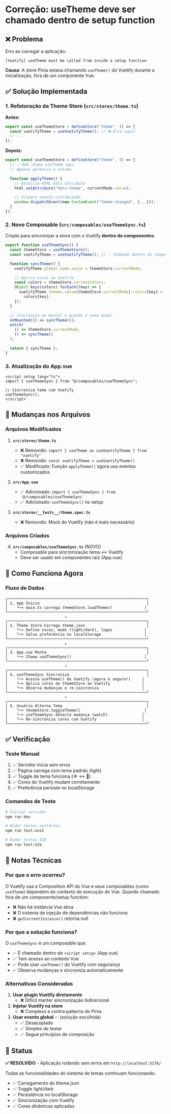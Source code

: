 # Correção: useTheme deve ser chamado dentro de setup function

## ❌ Problema

Erro ao carregar a aplicação:

```
[Vuetify] useTheme must be called from inside a setup function
```

**Causa**: A store Pinia estava chamando `useTheme()` do Vuetify durante a inicialização, fora de um componente Vue.

## ✅ Solução Implementada

### 1. Refatoração da Theme Store (`src/stores/theme.ts`)

**Antes:**

```typescript
export const useThemeStore = defineStore("theme", () => {
  const vuetifyTheme = useVuetifyTheme(); // ❌ Erro aqui!
  // ...
});
```

**Depois:**

```typescript
export const useThemeStore = defineStore("theme", () => {
  // ✅ Não chama useTheme aqui
  // Apenas gerencia o estado

  function applyTheme() {
    // Atualiza HTML data attribute
    html.setAttribute("data-theme", currentMode.value);

    // Dispara evento customizado
    window.dispatchEvent(new CustomEvent("theme-changed", {...}));
  }
});
```

### 2. Novo Composable (`src/composables/useThemeSync.ts`)

Criado para sincronizar a store com o Vuetify **dentro de componentes**:

```typescript
export function useThemeSync() {
  const themeStore = useThemeStore();
  const vuetifyTheme = useVuetifyTheme(); // ✅ Chamado dentro do composable

  function syncTheme() {
    vuetifyTheme.global.name.value = themeStore.currentMode;

    // Aplica cores ao Vuetify
    const colors = themeStore.currentColors;
    Object.keys(colors).forEach((key) => {
      vuetifyTheme.themes.value[themeStore.currentMode].colors[key] =
        colors[key];
    });
  }

  // Sincroniza ao montar e quando o tema mudar
  onMounted(() => syncTheme());
  watch(
    () => themeStore.currentMode,
    () => syncTheme()
  );

  return { syncTheme };
}
```

### 3. Atualização do App.vue

```vue
<script setup lang="ts">
import { useThemeSync } from "@/composables/useThemeSync";

// Sincroniza tema com Vuetify
useThemeSync();
</script>
```

## 🔧 Mudanças nos Arquivos

### Arquivos Modificados

1. **`src/stores/theme.ts`**

   - ❌ Removido: `import { useTheme as useVuetifyTheme } from "vuetify"`
   - ❌ Removido: `const vuetifyTheme = useVuetifyTheme()`
   - ✅ Modificado: Função `applyTheme()` agora usa eventos customizados

2. **`src/App.vue`**

   - ✅ Adicionado: `import { useThemeSync } from '@/composables/useThemeSync'`
   - ✅ Adicionado: `useThemeSync()` no setup

3. **`src/stores/__tests__/theme.spec.ts`**
   - ❌ Removido: Mock do Vuetify (não é mais necessário)

### Arquivos Criados

4. **`src/composables/useThemeSync.ts`** (NOVO)
   - Composable para sincronização tema ↔ Vuetify
   - Deve ser usado em componentes raiz (App.vue)

## 🎯 Como Funciona Agora

### Fluxo de Dados

```
┌─────────────────────────────────────────────────────────────┐
│ 1. App Inicia                                               │
│    └─> main.ts carrega themeStore.loadTheme()              │
└─────────────────────────────────────────────────────────────┘
                          ↓
┌─────────────────────────────────────────────────────────────┐
│ 2. Theme Store Carrega theme.json                           │
│    └─> Define cores, modo (light/dark), logos              │
│    └─> Salva preferência no localStorage                   │
└─────────────────────────────────────────────────────────────┘
                          ↓
┌─────────────────────────────────────────────────────────────┐
│ 3. App.vue Monta                                            │
│    └─> Chama useThemeSync()                                │
└─────────────────────────────────────────────────────────────┘
                          ↓
┌─────────────────────────────────────────────────────────────┐
│ 4. useThemeSync Sincroniza                                  │
│    └─> Acessa useTheme() do Vuetify (agora é seguro!)     │
│    └─> Aplica cores do themeStore ao Vuetify              │
│    └─> Observa mudanças e re-sincroniza                   │
└─────────────────────────────────────────────────────────────┘
                          ↓
┌─────────────────────────────────────────────────────────────┐
│ 5. Usuário Alterna Tema                                     │
│    └─> themeStore.toggleTheme()                            │
│    └─> useThemeSync detecta mudança (watch)               │
│    └─> Re-sincroniza cores com Vuetify                    │
└─────────────────────────────────────────────────────────────┘
```

## ✅ Verificação

### Teste Manual

1. ✅ Servidor inicia sem erros
2. ✅ Página carrega com tema padrão (light)
3. ✅ Toggle de tema funciona (☀️ ↔ 🌙)
4. ✅ Cores do Vuetify mudam corretamente
5. ✅ Preferência persiste no localStorage

### Comandos de Teste

```bash
# Iniciar servidor
npm run dev

# Rodar testes unitários
npm run test:unit

# Rodar testes E2E
npm run test:e2e
```

## 📝 Notas Técnicas

### Por que o erro ocorreu?

O Vuetify usa a Composition API do Vue e seus composables (como `useTheme`) dependem do contexto de execução do Vue. Quando chamado fora de um componente/setup function:

- ❌ Não há instância Vue ativa
- ❌ O sistema de injeção de dependências não funciona
- ❌ `getCurrentInstance()` retorna null

### Por que a solução funciona?

O `useThemeSync` é um composable que:

- ✅ É chamado dentro de `<script setup>` (App.vue)
- ✅ Tem acesso ao contexto Vue
- ✅ Pode usar `useTheme()` do Vuetify com segurança
- ✅ Observa mudanças e sincroniza automaticamente

### Alternativas Consideradas

1. **Usar plugin Vuetify diretamente**
   - ❌ Difícil manter sincronização bidirecional
2. **Injetar Vuetify na store**
   - ❌ Complexo e contra patterns do Pinia
3. **Usar evento global** ✅ (solução escolhida)
   - ✅ Desacoplado
   - ✅ Simples de testar
   - ✅ Segue princípios de composição

## 🚀 Status

**✅ RESOLVIDO** - Aplicação rodando sem erros em `http://localhost:5176/`

Todas as funcionalidades do sistema de temas continuam funcionando:

- ✅ Carregamento do theme.json
- ✅ Toggle light/dark
- ✅ Persistência no localStorage
- ✅ Sincronização com Vuetify
- ✅ Cores dinâmicas aplicadas
